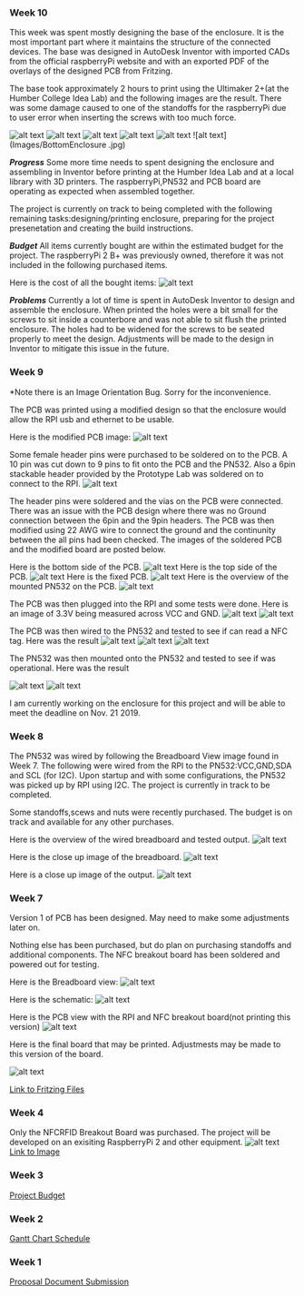 ### Week 10
This week was spent mostly designing the base of the enclosure. It is the most important part where it maintains the structure of the connected devices. The base was designed in AutoDesk Inventor with imported CADs from the official raspberryPi website and with an exported PDF of the overlays of the designed PCB from Fritzing.

The base took approximately 2 hours to print using the Ultimaker 2+(at the Humber College Idea Lab) and the following images are the result. There was some damage caused to one of the standoffs for the raspberryPi due to user error when inserting the screws with too much force.

![alt text](Images/InventorSideProfile.jpg)
![alt text](Images/Cura1.jpg)
![alt text](Images/SideInsideEnclosure.jpg)
![alt text](Images/I_OInsideEnclosure.jpg)
![alt text](Images/PN532_InsideEnclosure.jpg)
![alt text](Images/BottomEnclosure .jpg)


***Progress***
Some more time needs to spent designing the enclosure and assembling in Inventor before printing at the Humber Idea Lab and at a local library with 3D printers. The raspberryPi,PN532 and PCB board are operating as expected when assembled together.

The project is currently on track to being completed with the following remaining tasks:designing/printing enclosure, preparing for the project presenetation and creating the build instructions. 

***Budget***
All items currently bought are within the estimated budget for the project. The raspberryPi 2 B+ was previously owned, therefore it was not included in the following purchased items.

Here is the cost of all the bought items:
![alt text](Images/CurrentBudget.jpg)

***Problems***
Currently a lot of time is spent in AutoDesk Inventor to design and assemble the enclosure. When printed the holes were a bit small for the screws to sit inside a counterbore and was not able to sit flush the printed enclosure. The holes had to be widened for the screws to be seated properly to meet the design. Adjustments will be made to the design in Inventor to mitigate this issue in the future.

### Week 9 
*Note there is an Image Orientation Bug. Sorry for the inconvenience. 

The PCB was printed using a modified design so that the enclosure would allow the RPI usb and ethernet to be usable.

Here is the modified PCB image:
![alt text](Images/Final_PCB.png)

Some female header pins were purchased to be soldered on to the PCB. A 10 pin was cut down to 9 pins to fit onto the PCB and the PN532. Also a 6pin stackable header provided by the Prototype Lab was soldered on to connect to the RPI.
![alt text](Images/9Pin.jpg)

The header pins were soldered and the vias on the PCB were connected. There was an issue with the PCB design where there was no Ground connection between the 6pin and the 9pin headers. The PCB was then modified using 22 AWG wire to connect the ground and the continunity between the all pins had been checked. The images of the soldered PCB and the modified board are posted below.

Here is the bottom side of the PCB.
![alt text](Images/SolderedPCB.jpg)
Here is the top side of the PCB.
![alt text](Images/SolderedPCB2.jpg)
Here is the fixed PCB.
![alt text](Images/PCBFix.jpg)
Here is the overview of the mounted PN532 on the PCB.
![alt text](Images/PCBOverview.jpg)

The PCB was then plugged into the RPI and some tests were done. Here is an image of 3.3V being measured across VCC and GND.
![alt text](Images/VoltageTest.jpg)
![alt text](Images/PCB_Voltage_Output.jpg)



The PCB was then wired to the PN532 and tested to see if can read a NFC tag. Here was the result
![alt text](Images/Test_Overview.jpg)
![alt text](Images/Test_Wiring.jpg)
![alt text](Images/Test_PCB_Output.jpg)

The PN532 was then mounted onto the PN532 and tested to see if was operational. Here was the result

![alt text](Images/Mounted_Test.jpg)
![alt text](Images/Mounted_Output.jpg)

I am currently working on the enclosure for this project and will be able to meet the deadline on Nov. 21 2019.


### Week 8

The PN532 was wired by following the Breadboard View image found in Week 7. The following were wired from the RPI to the PN532:VCC,GND,SDA and SCL (for I2C). Upon startup and with some configurations, the PN532 was picked up by RPI using I2C. The project is currently in track to be completed.

Some standoffs,scews and nuts were recently purchased. The budget is on track and available for any other purchases.

Here is the overview of the wired breadboard and tested output.
![alt text](Images/WiredBreadboardOverview.jpg)

Here is the close up image of the breadboard.
![alt text](Images/WiredBreadboard.jpg)

Here is a close up image of the output.
![alt text](Images/WiredBreadboardOutput.jpg)


### Week 7
Version 1 of PCB has been designed. May need to make some adjustments later on. 

Nothing else has been purchased, but do plan on purchasing standoffs and additional components. The NFC breakout board has been soldered and powered out for testing.

Here is the Breadboard view:
![alt text](Images/BreadboardView.png)

Here is the schematic:
![alt text](Images/PN532_w._RPI_schem.png)

Here is the PCB view with the RPI and NFC breakout board(not printing this version)
![alt text](Images/PCB_w_RPI_NFC.png)

Here is the final board that may be printed. Adjustmests may be made to this version of the board.

![alt text](Images/PCBPrinting.png)

[Link to Fritzing Files](https://github.com/RDinh/NFCRFID/tree/master/Electronics)
### Week 4
Only the NFCRFID Breakout Board was purchased. The project will be developed on an exisiting RaspberryPi 2 and other equipment.
![alt text](https://github.com/RDinh/NFCRFID/blob/master/Images/ProofOfPurchase.jpg)
[Link to Image](https://github.com/RDinh/NFCRFID/blob/master/Images/ProofOfPurchase.jpg)
### Week 3
[Project Budget](https://github.com/RDinh/NFCRFID/blob/master/Documentation/Budget.pdf)
### Week 2
[Gantt Chart Schedule](https://github.com/RDinh/NFCRFID/blob/master/Documentation/Gantt_Chart_Schedule.pdf)
### Week 1
[Proposal Document Submission](https://github.com/RDinh/NFCRFID/tree/master/Documentation)
